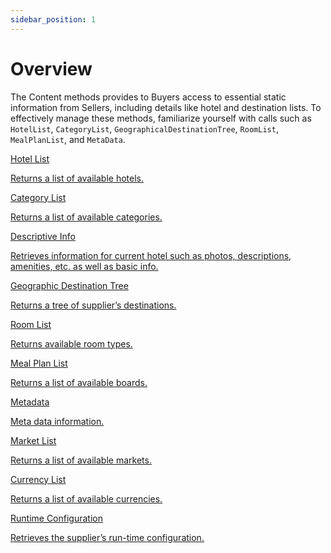 ```yaml
---
sidebar_position: 1
---
```


# Overview

The Content methods provides to Buyers access to essential static information from Sellers, including details like hotel and destination lists. To effectively manage these methods, familiarize yourself with calls such as `HotelList`, `CategoryList`, `GeographicalDestinationTree`, `RoomList`, `MealPlanList`, and `MetaData`.

<div className="shortcuts-overview">
    <div className="shortcuts-overview__content">
        <a className="item" href="hotel-list">
            <icon icon="fa-brands fa-github" size="lg" />
            <p className="item__title">Hotel List</p>
            <p className="item__subtitle">Returns a list of available hotels.</p>
        </a>
        <a className="item" href="category-list">
            <icon icon="fa-brands fa-github" size="lg" />
            <p className="item__title">Category List</p>
            <p className="item__subtitle">Returns a list of available categories.</p>
        </a>
        <a className="item" href="descriptive-info">
            <icon icon="fa-brands fa-github" size="lg" />
            <p className="item__title">Descriptive Info</p>
            <p className="item__subtitle">Retrieves information for current hotel such as photos, descriptions, amenities, etc. as well as basic info.</p>
        </a>
        <a className="item" href="geographic-destination-tree">
            <icon icon="fa-brands fa-github" size="lg" />
            <p className="item__title">Geographic Destination Tree</p>
            <p className="item__subtitle">Returns a tree of supplier’s destinations.</p>
        </a>
        <a className="item" href="room-list">
            <icon icon="fa-brands fa-github" size="lg" />
            <p className="item__title">Room List</p>
            <p className="item__subtitle">Returns available room types.</p>
        </a>
        <a className="item" href="meal-plan-list">
            <icon icon="fa-brands fa-github" size="lg" />
            <p className="item__title">Meal Plan List</p>
            <p className="item__subtitle">Returns a list of available boards.</p>
        </a>
        <a className="item" href="meta-data">
            <icon icon="fa-brands fa-github" size="lg" />
            <p className="item__title">Metadata</p>
            <p className="item__subtitle">Meta data information.</p>
        </a>
        <a className="item" href="market-list">
            <icon icon="fa-brands fa-github" size="lg" />
            <p className="item__title">Market List</p>
            <p className="item__subtitle">Returns a list of available markets.</p>
        </a>
        <a className="item" href="currency-list">
            <icon icon="fa-brands fa-github" size="lg" />
            <p className="item__title">Currency List</p>
            <p className="item__subtitle">Returns a list of available currencies.</p>
        </a>
        <a className="item" href="runtime-configuration">
            <icon icon="fa-brands fa-github" size="lg" />
            <p className="item__title">Runtime Configuration</p>
            <p className="item__subtitle">Retrieves the supplier’s run-time configuration.</p>
        </a>
    </div> 
</div>